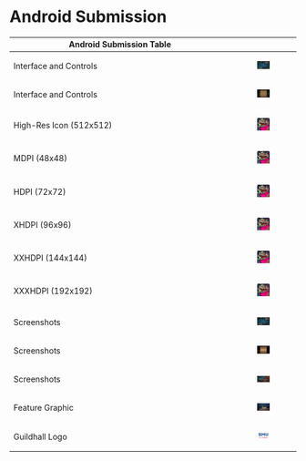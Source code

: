 # Android Submission

<table><thead><tr><th width="374">Android Submission Table</th><th></th></tr></thead><tbody><tr><td>Interface and Controls</td><td><div><figure><img src=".gitbook/assets/image (11) (1).png" alt=""><figcaption></figcaption></figure></div></td></tr><tr><td>Interface and Controls</td><td><div><figure><img src=".gitbook/assets/image (1) (1) (1).png" alt=""><figcaption></figcaption></figure></div></td></tr><tr><td>High-Res Icon (512x512)</td><td><div><figure><img src=".gitbook/assets/image (17).png" alt=""><figcaption></figcaption></figure></div></td></tr><tr><td>MDPI (48x48)</td><td><div><figure><img src=".gitbook/assets/image (1) (1).png" alt=""><figcaption></figcaption></figure></div></td></tr><tr><td>HDPI (72x72)</td><td><div><figure><img src=".gitbook/assets/image (2) (1).png" alt=""><figcaption></figcaption></figure></div></td></tr><tr><td>XHDPI (96x96)</td><td><div><figure><img src=".gitbook/assets/image (10) (1).png" alt=""><figcaption></figcaption></figure></div></td></tr><tr><td>XXHDPI (144x144)</td><td><div><figure><img src=".gitbook/assets/image (9) (1).png" alt=""><figcaption></figcaption></figure></div></td></tr><tr><td>XXXHDPI (192x192)</td><td><div><figure><img src=".gitbook/assets/image (8) (1).png" alt=""><figcaption></figcaption></figure></div></td></tr><tr><td>Screenshots</td><td><div><figure><img src=".gitbook/assets/image (5) (1).png" alt=""><figcaption></figcaption></figure></div></td></tr><tr><td>Screenshots</td><td><div><figure><img src=".gitbook/assets/image (6) (1).png" alt=""><figcaption></figcaption></figure></div></td></tr><tr><td>Screenshots</td><td><div><figure><img src=".gitbook/assets/image (7) (1).png" alt=""><figcaption></figcaption></figure></div></td></tr><tr><td>Feature Graphic</td><td><div><figure><img src=".gitbook/assets/image (4) (1).png" alt=""><figcaption></figcaption></figure></div></td></tr><tr><td>Guildhall Logo</td><td><div><figure><img src=".gitbook/assets/image (3) (1).png" alt=""><figcaption></figcaption></figure></div></td></tr></tbody></table>

